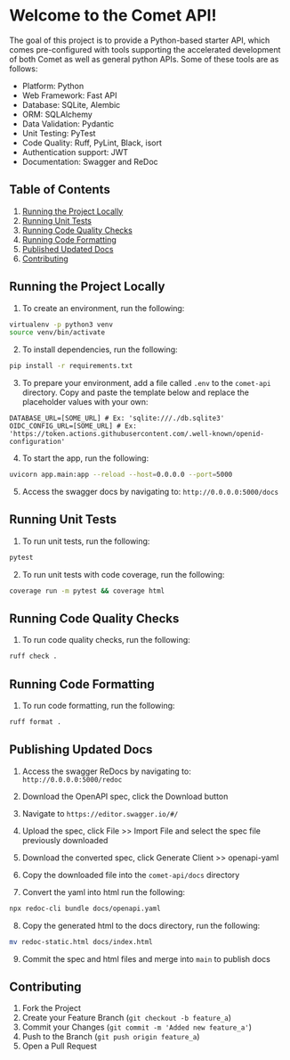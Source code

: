 # Welcome to the Comet API!

The goal of this project is to provide a Python-based starter API, which comes pre-configured with tools supporting the accelerated development of both Comet as well as general python APIs. Some of these tools are as follows:

- Platform: Python
- Web Framework: Fast API
- Database: SQLite, Alembic
- ORM: SQLAlchemy
- Data Validation: Pydantic
- Unit Testing: PyTest
- Code Quality: Ruff, PyLint, Black, isort
- Authentication support: JWT
- Documentation: Swagger and ReDoc

## Table of Contents

1. [Running the Project Locally](#running-the-project-locally)
2. [Running Unit Tests](#running-unit-tests)
3. [Running Code Quality Checks](#running-code-quality-checks)
4. [Running Code Formatting](#running-code-formatting)
5. [Published Updated Docs](#publishing-updated-docs)
6. [Contributing](#contributing)

## Running the Project Locally

1. To create an environment, run the following:

```sh
virtualenv -p python3 venv
source venv/bin/activate
```

2. To install dependencies, run the following:

```sh
pip install -r requirements.txt
```

3. To prepare your environment, add a file called `.env` to the `comet-api` directory. Copy and paste the template below and replace the placeholder values with your own:

```
DATABASE_URL=[SOME_URL] # Ex: 'sqlite:///./db.sqlite3'
OIDC_CONFIG_URL=[SOME_URL] # Ex: 'https://token.actions.githubusercontent.com/.well-known/openid-configuration'
```

4. To start the app, run the following:

```sh
uvicorn app.main:app --reload --host=0.0.0.0 --port=5000
```

5. Access the swagger docs by navigating to: `http://0.0.0.0:5000/docs`

## Running Unit Tests

1. To run unit tests, run the following:

```sh
pytest
```

2. To run unit tests with code coverage, run the following:

```sh
coverage run -m pytest && coverage html
```

## Running Code Quality Checks

1. To run code quality checks, run the following:

```sh
ruff check .
```

## Running Code Formatting

1. To run code formatting, run the following:

```sh
ruff format .
```

## Publishing Updated Docs

1. Access the swagger ReDocs by navigating to: `http://0.0.0.0:5000/redoc`

2. Download the OpenAPI spec, click the Download button

3. Navigate to `https://editor.swagger.io/#/`

4. Upload the spec, click File >> Import File and select the spec file previously downloaded

5. Download the converted spec, click Generate Client >> openapi-yaml

6. Copy the downloaded file into the `comet-api/docs` directory

7. Convert the yaml into html run the following:

```sh
npx redoc-cli bundle docs/openapi.yaml
```

8. Copy the generated html to the docs directory, run the following:

```sh
mv redoc-static.html docs/index.html
```

9. Commit the spec and html files and merge into `main` to publish docs

## Contributing

1. Fork the Project
2. Create your Feature Branch (`git checkout -b feature_a`)
3. Commit your Changes (`git commit -m 'Added new feature_a'`)
4. Push to the Branch (`git push origin feature_a`)
5. Open a Pull Request
